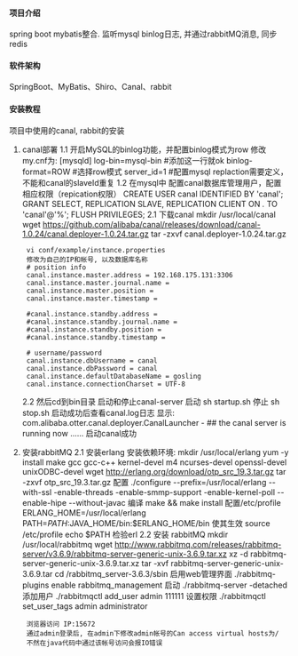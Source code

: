 #### 项目介绍
spring boot mybatis整合. 监听mysql binlog日志, 并通过rabbitMQ消息, 同步redis

#### 软件架构
SpringBoot、MyBatis、Shiro、Canal、rabbit


#### 安装教程

项目中使用的canal, rabbit的安装
1. canal部署
    1.1 开启MySQL的binlog功能，并配置binlog模式为row
        修改my.cnf为:
        [mysqld]
        log-bin=mysql-bin #添加这一行就ok
        binlog-format=ROW #选择row模式
        server_id=1 #配置mysql replaction需要定义，不能和canal的slaveId重复
    1.2 在mysql中 配置canal数据库管理用户，配置相应权限（repication权限）
        CREATE USER canal IDENTIFIED BY 'canal';
        GRANT SELECT, REPLICATION SLAVE, REPLICATION CLIENT ON *.* TO 'canal'@'%';
        FLUSH PRIVILEGES;
    2.1 下载canal
        mkdir /usr/local/canal
        wget https://github.com/alibaba/canal/releases/download/canal-1.0.24/canal.deployer-1.0.24.tar.gz
        tar -zxvf canal.deployer-1.0.24.tar.gz

        vi conf/example/instance.properties
        修改为自己的IP和帐号, 以及数据库名称
        # position info
        canal.instance.master.address = 192.168.175.131:3306
        canal.instance.master.journal.name =
        canal.instance.master.position =
        canal.instance.master.timestamp =

        #canal.instance.standby.address =
        #canal.instance.standby.journal.name =
        #canal.instance.standby.position =
        #canal.instance.standby.timestamp =

        # username/password
        canal.instance.dbUsername = canal
        canal.instance.dbPassword = canal
        canal.instance.defaultDatabaseName = gosling
        canal.instance.connectionCharset = UTF-8
    2.2 然后cd到bin目录  启动和停止canal-server
        启动  sh startup.sh   停止  sh stop.sh
        启动成功后查看canal.log日志
        显示:
            com.alibaba.otter.canal.deployer.CanalLauncher - ## the canal server is running now ......
        启动canal成功

2. 安装rabbitMQ
    2.1 安装erlang
        安装依赖环境:
        mkdir /usr/local/erlang
        yum -y install make gcc gcc-c++ kernel-devel m4 ncurses-devel openssl-devel unixODBC-devel
        wget http://erlang.org/download/otp_src_19.3.tar.gz
        tar -zxvf otp_src_19.3.tar.gz
        配置
        ./configure --prefix=/usr/local/erlang --with-ssl -enable-threads -enable-smmp-support -enable-kernel-poll --enable-hipe --without-javac
        编译
        make && make install
        配置/etc/profile
        ERLANG_HOME=/usr/local/erlang
        PATH=$PATH:$JAVA_HOME/bin:$ERLANG_HOME/bin
        使其生效
        source /etc/profile
        echo $PATH
        检验erl
    2.2 安装 rabbitMQ
        mkdir /usr/local/rabbitmq
        wget http://www.rabbitmq.com/releases/rabbitmq-server/v3.6.9/rabbitmq-server-generic-unix-3.6.9.tar.xz
        xz -d rabbitmq-server-generic-unix-3.6.9.tar.xz
        tar -xvf rabbitmq-server-generic-unix-3.6.9.tar
        cd /rabbitmq_server-3.6.3/sbin
        启用web管理界面
        ./rabbitmq-plugins enable rabbitmq_management
        启动
        ./rabbitmq-server -detached
        添加用户
        ./rabbitmqctl add_user admin 111111
        设置权限
        ./rabbitmqctl set_user_tags admin administrator

        浏览器访问 IP:15672
        通过admin登录后, 在admin下修改admin帐号的Can access virtual hosts为/
        不然在java代码中通过该帐号访问会报IO错误
